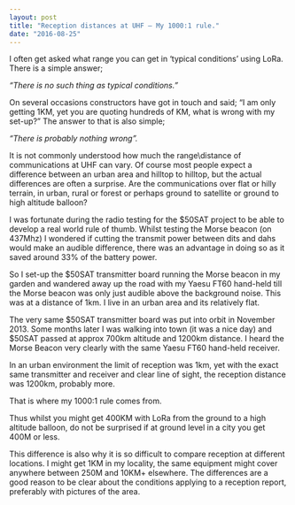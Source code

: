 ```yaml
---
layout: post
title: "Reception distances at UHF – My 1000:1 rule."
date: "2016-08-25"
---
```


I often get asked what range you can get in ‘typical conditions’ using LoRa. There is a simple answer;

_“There is no such thing as typical conditions.”_

On several occasions constructors have got in touch and said; “I am only getting 1KM, yet you are quoting hundreds of KM, what is wrong with my set-up?” The answer to that is also simple;

_“There is probably nothing wrong”._

It is not commonly understood how much the range\\distance of communications at UHF can vary. Of course most people expect a difference between an urban area and hilltop to hilltop, but the actual differences are often a surprise. Are the communications over flat or hilly terrain, in urban, rural or forest or perhaps ground to satellite or ground to high altitude balloon?

I was fortunate during the radio testing for the $50SAT project to be able to develop a real world rule of thumb. Whilst testing the Morse beacon (on 437Mhz) I wondered if cutting the transmit power between dits and dahs would make an audible difference, there was an advantage in doing so as it saved around 33% of the battery power.

So I set-up the $50SAT transmitter board running the Morse beacon in my garden and wandered away up the road with my Yaesu FT60 hand-held till the Morse beacon was only just audible above the background noise. This was at a distance of 1km. I live in an urban area and its relatively flat.

The very same $50SAT transmitter board was put into orbit in November 2013. Some months later I was walking into town (it was a nice day) and $50SAT passed at approx 700km altitude and 1200km distance. I heard the Morse Beacon very clearly with the same Yaesu FT60 hand-held receiver.

In an urban environment the limit of reception was 1km, yet with the exact same transmitter and receiver and clear line of sight, the reception distance was 1200km, probably more.

That is where my 1000:1 rule comes from.

Thus whilst you might get 400KM with LoRa from the ground to a high altitude balloon, do not be surprised if at ground level in a city you get 400M or less.

This difference is also why it is so difficult to compare reception at different locations. I might get 1KM in my locality, the same equipment might cover anywhere between 250M and 10KM+ elsewhere. The differences are a good reason to be clear about the conditions applying to a reception report, preferably with pictures of the area.

